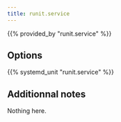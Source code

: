```yaml
---
title: runit.service
---
```


{{% provided_by "runit.service" %}}

## Options

{{% systemd_unit "runit.service" %}}

## Additionnal notes

Nothing here.